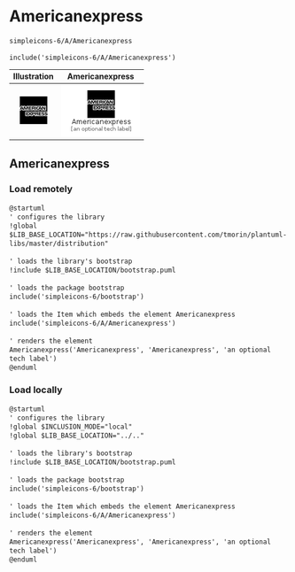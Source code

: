 # Americanexpress


```text
simpleicons-6/A/Americanexpress
```

```text
include('simpleicons-6/A/Americanexpress')
```



| Illustration | Americanexpress |
| :---: | :---: |
| ![illustration for Illustration](../../simpleicons-6/A/Americanexpress.png) | ![illustration for Americanexpress](../../simpleicons-6/A/Americanexpress.Local.png) |




## Americanexpress

### Load remotely
```plantuml
@startuml
' configures the library
!global $LIB_BASE_LOCATION="https://raw.githubusercontent.com/tmorin/plantuml-libs/master/distribution"

' loads the library's bootstrap
!include $LIB_BASE_LOCATION/bootstrap.puml

' loads the package bootstrap
include('simpleicons-6/bootstrap')

' loads the Item which embeds the element Americanexpress
include('simpleicons-6/A/Americanexpress')

' renders the element
Americanexpress('Americanexpress', 'Americanexpress', 'an optional tech label')
@enduml
```

### Load locally
```plantuml
@startuml
' configures the library
!global $INCLUSION_MODE="local"
!global $LIB_BASE_LOCATION="../.."

' loads the library's bootstrap
!include $LIB_BASE_LOCATION/bootstrap.puml

' loads the package bootstrap
include('simpleicons-6/bootstrap')

' loads the Item which embeds the element Americanexpress
include('simpleicons-6/A/Americanexpress')

' renders the element
Americanexpress('Americanexpress', 'Americanexpress', 'an optional tech label')
@enduml
```

